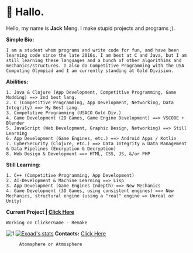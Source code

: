 # 🍵 Hallo.

Hello, my name is **Jack** Meng. I make stupid projects and programs ;).

**Simple Bio:**
```
I am a student whom programs and write code for fun, and have been learning code since the late 2016s. I am best at C and Java, but I am still learning these languages and a bunch of other algorithims and mechanics/structures. I also do Competitive Programming with the USA Computing Olympiad and I am currently standing at Gold Division.  
```
**Abilities:**
```
1. Java & Clojure (App Development, Competitive Programming, Game Modding) ==> 2nd best lang.
2. C (Competitive Programming, App Development, Networking, Data Integrity) ==> My Best Lang.
3. Competitive Programming (USACO Gold Div.)
4. Game Development (2D Games, Game Engine Development) ==> VSCODE + Blender
5. JavaScript (Web Development, Graphic Design, Networking) ==> Still Learning
6. App Development (Game Engines, etc.) ==> Android Apps / Kotlin
7. CyberSecurity (Clojure, etc.) ==> Data Integrity & Data Management & Data Pipelines (Encryption & Decryption)
8. Web Design & Development ==> HTML, CSS, JS, &/or PHP
```
**Still Learning:**
```
1. C++ (Competitive Programming, App Development)
2. AI-Development & Machine Learning ==> Lisp
3. App Development (Game Engines Indepth) ==> New Mechanics
4. Game Development (3D Games, using consistent engines) ==> New Mechanics, structural engine (using a "real" engine => Unreal or Unity)
```
**Current Project | [Click Here](https://exoad.github.io/ClickGame/)**
```
Working on ClickerGame - Remake
```

![1](https://github-readme-stats.vercel.app/api/top-langs/?username=exoad&theme=calm&layout=compact)
[![Exoad's stats](https://github-readme-stats.vercel.app/api?username=exoad&theme=calm)](https://github.com/anuraghazra/github-readme-stats)
**Contacts:**
[Click Here](https://linktr.ee/exoad)


         Atomsphere or Atmosphere
